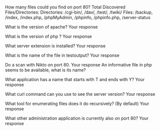 
How many files could you find on port 80?
Total Discovered Files/Directories:
Directories: /cgi-bin/, /dav/, /test/, /twiki/
Files: /backup, /index, /index.php, /phpMyAdmin, /phpinfo, /phpinfo.php, /server-status


What is the version of apache?
Your response

What is the version of php ?
Your response

What server extension is installed?
Your response

What is the name of the file in testoutput?
Your response

Do a scan with Nikto on port 80.
Your response
An informative file in php seems to be available, what is its name?

What application has a name that starts with T and ends with Y?
Your response

What curl command can you use to see the server version?
Your response

What tool for enumerating files does it do recursively? (By default)
Your response

What other administration application is currently also on port 80?
Your response

